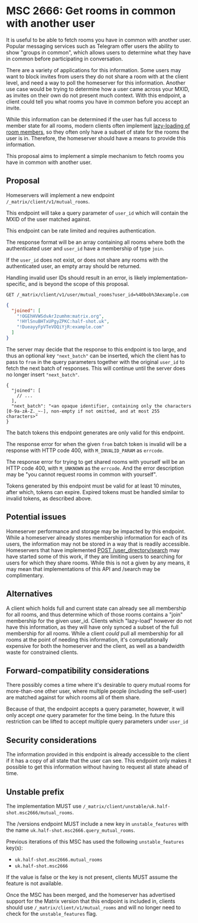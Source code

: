 # MSC 2666: Get rooms in common with another user

It is useful to be able to fetch rooms you have in common with another user. Popular messaging
services such as Telegram offer users the ability to show "groups in common", which allows users to
determine what they have in common before participating in conversation.

There are a variety of applications for this information. Some users may want to block invites from
users they do not share a room with at the client level, and need a way to poll the homeserver for
this information. Another use case would be trying to determine how a user came across your MXID, as
invites on their own do not present much context. With this endpoint, a client could tell you what
rooms you have in common before you accept an invite.

While this information can be determined if the user has full access to member state for all rooms,
modern clients often implement
[lazy-loading of room members](https://spec.matrix.org/v1.3/client-server-api/#lazy-loading-room-members),
so they often only have a subset of state for the rooms the user is in. Therefore, the homeserver
should have a means to provide this information.

This proposal aims to implement a simple mechanism to fetch rooms you have in common with another
user.

## Proposal

Homeservers will implement a new endpoint `/_matrix/client/v1/mutual_rooms`.

This endpoint will take a query parameter of `user_id` which will contain the MXID of the user
matched against.

This endpoint can be rate limited and requires authentication.

The response format will be an array containing all rooms where both the authenticated user and
`user_id` have a membership of type `join`.

If the `user_id` does not exist, or does not share any rooms with the authenticated user,
an empty array should be returned.

Handling invalid user IDs should result in an error, is likely implementation-specific,
and is beyond the scope of this proposal.

```http
GET /_matrix/client/v1/user/mutual_rooms?user_id=%40bob%3Aexample.com
```

```json
{
  "joined": [
    "!OGEhHVWSdvArJzumhm:matrix.org",
    "!HYlSnuBHTxUPgyZPKC:half-shot.uk",
    "!DueayyFpVTeVOQiYjR:example.com"
  ]
}
```

The server may decide that the response to this endpoint is too large, and thus an optional key
`"next_batch"` can be inserted, which the client has to pass to `from` in the query
parameters together with the original `user_id` to fetch the next batch of responses. This will
continue until the server does no longer insert `"next_batch"`.

```json5
{
  "joined": [
    // ...
  ],
  "next_batch": "<an opaque identifier, containing only the characters [0-9a-zA-Z._~-], non-empty if not omitted, and at most 255 characters>"
}
```

The batch tokens this endpoint generates are only valid for this endpoint.

The response error for when the given `from` batch token is invalid will be a response with HTTP code 400,
with `M_INVALID_PARAM` as `errcode`.

The response error for trying to get shared rooms with yourself will be an HTTP code 400, with
`M_UNKNOWN` as the `errcode`. And the error description may be "you cannot request rooms in common with yourself".

Tokens generated by this endpoint must be valid for at least 10 minutes, after which, tokens can expire.
Expired tokens must be handled similar to invalid tokens, as described above.

## Potential issues

Homeserver performance and storage may be impacted by this endpoint. While a homeserver already
stores membership information for each of its users, the information may not be stored in a way that
is readily accessible. Homeservers that have implemented
[POST /user_directory/search](https://spec.matrix.org/v1.3/client-server-api/#post_matrixclientv3user_directorysearch)
may have started some of this work, if they are limiting users to searching for users for which they
share rooms. While this is not a given by any means, it may mean that implementations of this API
and /search may be complimentary.

## Alternatives

A client which holds full and current state can already see all membership for all rooms, and thus
determine which of those rooms contains a "join" membership for the given user_id. Clients which "lazy-load"
however do not have this information, as they will have only synced a subset of the full membership for
all rooms. While a client *could* pull all membership for all rooms at the point of needing this information,
it's computationally expensive for both the homeserver and the client, as well as a bandwidth waste for constrained
clients.

## Forward-compatibility considerations

There possibly comes a time where it's desirable to query mutual rooms for more-than-one other user,
where multiple people (including the self-user) are matched against for which rooms all of them
share.

Because of that, the endpoint accepts a query parameter, however, it will only accept *one* query
parameter for the time being. In the future this restriction can be lifted to accept multiple query
parameters under `user_id`

## Security considerations

The information provided in this endpoint is already accessible to the client if it has a copy of all
state that the user can see. This endpoint only makes it possible to get this information without having
to request all state ahead of time.

## Unstable prefix

The implementation MUST use `/_matrix/client/unstable/uk.half-shot.msc2666/mutual_rooms`.

The /versions endpoint MUST include a new key in `unstable_features` with the name
`uk.half-shot.msc2666.query_mutual_rooms`.

Previous iterations of this MSC has used the following `unstable_features` key(s):
- `uk.half-shot.msc2666.mutual_rooms`
- `uk.half-shot.msc2666`

If the value is false or the key is not present, clients MUST assume the feature is not available.

Once the MSC has been merged, and the homeserver has advertised support for the Matrix version that
this endpoint is included in, clients should use `/_matrix/client/v1/mutual_rooms` and will no
longer need to check for the `unstable_features` flag.
